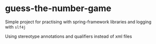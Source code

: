 # guess-the-number-game

Simple project for practising with spring-framework libraries and logging with `slf4j`

Using stereotype annotations and qualifiers instead of xml files
